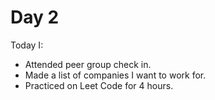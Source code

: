 # Day 2

Today I:

- Attended peer group check in.
- Made a list of companies I want to work for.
- Practiced on Leet Code for 4 hours.